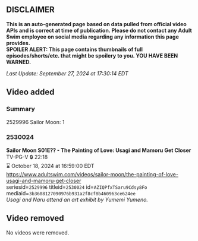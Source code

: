## DISCLAIMER
**This is an auto-generated page based on data pulled from official video APIs and is correct at time of publication. Please do not contact any Adult Swim employee on social media regarding any information this page provides.**  
**SPOILER ALERT: This page contains thumbnails of full episodes/shorts/etc. that might be spoilery to you. YOU HAVE BEEN WARNED.**  

_Last Update: September 27, 2024 at 17:30:14 EDT_
## Video added
### Summary
2529996 Sailor Moon: 1  
### 2530024
**Sailor Moon S01E?? - The Painting of Love: Usagi and Mamoru Get Closer**  
TV-PG-V 🔒 22:18  
⌛ October 18, 2024 at 16:59:00 EDT  
https://www.adultswim.com/videos/sailor-moon/the-painting-of-love-usagi-and-mamoru-get-closer  
seriesid=`2529996` titleid=`2530024` id=`AZIQPfxTSaru9Cdsy8Fo` mediaid=`3b3608127090976b931a2f8cf8b460963ce624ee`  
_Usagi and Naru attend an art exhibit by Yumemi Yumeno._  
## Video removed
No videos were removed.  

